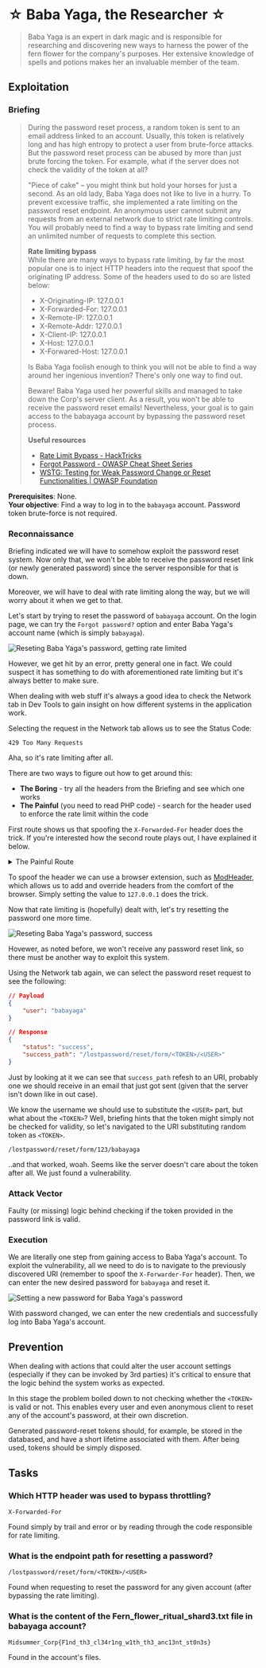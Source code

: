 # ☆ Baba Yaga, the Researcher ☆

> Baba Yaga is an expert in dark magic and is responsible for researching and discovering new ways to harness the power of the fern flower for the company's purposes. Her extensive knowledge of spells and potions makes her an invaluable member of the team. 

## Exploitation

### Briefing

> During the password reset process, a random token is sent to an email address linked to an account. Usually, this token is relatively long and has high entropy to protect a user from brute-force attacks. But the password reset process can be abused by more than just brute forcing the token. For example, what if the server does not check the validity of the token at all? 
>
> "Piece of cake" – you might think but hold your horses for just a second. As an old lady, Baba Yaga does not like to live in a hurry. To prevent excessive traffic, she implemented a rate limiting on the password reset endpoint. An anonymous user cannot submit any requests from an external network due to strict rate limiting controls. You will probably need to find a way to bypass rate limiting and send an unlimited number of requests to complete this section. 
>
> **Rate limiting bypass** </br>
> While there are many ways to bypass rate limiting, by far the most popular one is to inject HTTP headers into the request that spoof the originating IP address.  Some of the headers used to do so are listed below:
> - X-Originating-IP: 127.0.0.1 
> - X-Forwarded-For: 127.0.0.1 
> - X-Remote-IP: 127.0.0.1 
> - X-Remote-Addr: 127.0.0.1 
> - X-Client-IP: 127.0.0.1 
> - X-Host: 127.0.0.1 
> - X-Forwared-Host: 127.0.0.1 
>
> Is Baba Yaga foolish enough to think you will not be able to find a way around her ingenious invention? There's only one way to find out. 
>
> Beware! Baba Yaga used her powerful skills and managed to take down the Corp's server client. As a result, you won't be able to receive the password reset emails! Nevertheless, your goal is to gain access to the babayaga account by bypassing the password reset process.
>
> **Useful resources** </br>
> - [Rate Limit Bypass - HackTricks](https://book.hacktricks.xyz/pentesting-web/rate-limit-bypass)
> - [Forgot Password - OWASP Cheat Sheet Series](https://cheatsheetseries.owasp.org/cheatsheets/Forgot_Password_Cheat_Sheet.html)
> - [WSTG: Testing for Weak Password Change or Reset Functionalities | OWASP Foundation](https://owasp.org/www-project-web-security-testing-guide/latest/4-Web_Application_Security_Testing/04-Authentication_Testing/09-Testing_for_Weak_Password_Change_or_Reset_Functionalities)

**Prerequisites**: None. </br>
**Your objective**: Find a way to log in to the `babayaga` account. Password token brute-force is not required.

### Reconnaissance

Briefing indicated we will have to somehow exploit the password reset system. Now only that, we won't be able to receive the password reset link (or newly generated password) since the server responsible for that is down.

Moreover, we will have to deal with rate limiting along the way, but we will worry about it when we get to that.

Let's start by trying to reset the password of `babayaga` account. On the login page, we can try the `Forgot password?` option and enter Baba Yaga's account name (which is simply `babayaga`).

![Reseting Baba Yaga's password, getting rate limited](./media/password_reset_429.png)

However, we get hit by an error, pretty general one in fact. We could suspect it has something to do with aforementioned rate limiting but it's always better to make sure.

When dealing with web stuff it's always a good idea to check the Network tab in Dev Tools to gain insight on how different systems in the application work.

Selecting the request in the Network tab allows us to see the Status Code:

```
429 Too Many Requests
```

Aha, so it's rate limiting after all.

There are two ways to figure out how to get around this:
- **The Boring** - try all the headers from the Briefing and see which one works
- **The Painful** (you need to read PHP code) - search for the header used to enforce the rate limit within the code

First route shows us that spoofing the `X-Forwarded-For` header does the trick. If you're interested how the second route plays out, I have explained it below.

<details>
<summary>The Painful Route</summary>
</br>
This is where we will start delving into the source code of the application.

For starters, the application utilizes MVC design pattern, storing all the endpoint logic in the Controller files, alongside with `routes.php` files defining all the available routes and what methods should they invoke when the corresponding endpoint is being accessed.

By looking around the application files we can find the `RateLimitingMiddleware.php` which is responsible for - you guessed it - rate limiting certain endpoints.

Inside, we can find the `beforeController` method, which in this framework is invoked before the appropriate Controller logic (based on endpoint selected) kicks in.

```PHP
$requestPath = $this->request->getPathInfo();
$LIMIT_PATHS = ["/lostpassword/email", "/lostpassword/reset/form", "/lostpassword/set"];

foreach($LIMIT_PATHS as $path) {
    if(str_starts_with($requestPath, $path)) {
        $IP = $this->request->getHeader("X-Forwarded-For");
        if(stripos($IP, '.') === false) {
                $IP = "1.3.3.7";
                $anonLimit = 0;
        }
        else {
                $anonLimit = 99999999;
        }

        // (...)
    }

    // (...)
}
```

Clearly, the function cares only about the `X-Forwarded-For` header and whether or not it contains a single period, when it comes to rate limiting. Thus, we can even set this header to `.` and we will pass through the rate limiting functionality.
</details>

To spoof the header we can use a browser extension, such as [ModHeader](https://modheader.com/), which allows us to add and override headers from the comfort of the browser. Simply setting the value to `127.0.0.1` does the trick.

Now that rate limiting is (hopefully) dealt with, let's try resetting the password one more time.

![Reseting Baba Yaga's password, success](./media/password_reset.png)

Hovewer, as noted before, we won't receive any password reset link, so there must be another way to exploit this system.

Using the Network tab again, we can select the password reset request to see the following:

```JSON
// Payload
{
    "user": "babayaga"
}

// Response
{
    "status": "success",
    "success_path": "/lostpassword/reset/form/<TOKEN>/<USER>"
}
```

Just by looking at it we can see that `success_path` refesh to an URI, probably one we should receive in an email that just got sent (given that the server isn't down like in out case).

We know the username we should use to substitute the `<USER>` part, but what about the `<TOKEN>`? Well, briefing hints that the token might simply not be checked for validity, so let's navigated to the URI substituting random token as `<TOKEN>`.

```
/lostpassword/reset/form/123/babayaga
```

..and that worked, woah. Seems like the server doesn't care about the token after all. We just found a vulnerability.

### Attack Vector

Faulty (or missing) logic behind checking if the token provided in the password link is valid.

### Execution

We are literally one step from gaining access to Baba Yaga's account. To exploit the vulnerability, all we need to do is to navigate to the previously discovered URI (remember to spoof the `X-Forwarder-For` header). Then, we can enter the new desired password for `babayaga` and reset it.

![Setting a new password for Baba Yaga's password](./media/set_new_password.png)

With password changed, we can enter the new credentials and successfully log into Baba Yaga's account.

## Prevention

When dealing with actions that could alter the user account settings (especially if they can be invoked by 3rd parties) it's critical to ensure that the logic behind the system works as expected.

In this stage the problem boiled down to not checking whether the `<TOKEN>` is valid or not. This enables every user and even anonymous client to reset any of the account's password, at their own discretion.

Generated password-reset tokens should, for example, be stored in the databased, and have a short lifetime associated with them. After being used, tokens should be simply disposed.

## Tasks

### Which HTTP header was used to bypass throttling?
`X-Forwarded-For`

Found simply by trail and error or by reading through the code responsible for rate limiting.

### What is the endpoint path for resetting a password?
`/lostpassword/reset/form/<TOKEN>/<USER>`

Found when requesting to reset the password for any given account (after bypassing the rate limiting).

### What is the content of the Fern_flower_ritual_shard3.txt file in babayaga account?
`Midsummer_Corp{F1nd_th3_cl34r1ng_w1th_th3_anc13nt_st0n3s}`

Found in the account's files.